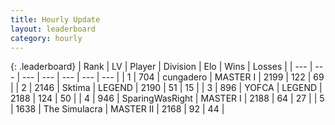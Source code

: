 ```yaml
---
title: Hourly Update
layout: leaderboard
category: hourly
---
```


{: .leaderboard}
| Rank | LV | Player | Division | Elo | Wins | Losses |
| --- | --- | --- | --- | --- | --- | --- |
| <span data-change="0">1</span> | 704 | <span title="ID: 54134">cungadero</span> | MASTER I | <span data-change="0">2199</span> | <span data-change="0">122</span> | <span data-change="0">69</span> |
| <span data-change="0">2</span> | 2146 | <span title="ID: 353063">Sktima</span> | LEGEND | <span data-change="0">2190</span> | <span data-change="0">51</span> | <span data-change="0">15</span> |
| <span data-change="0">3</span> | 896 | <span title="ID: 650820">YOFCA</span> | LEGEND | <span data-change="0">2188</span> | <span data-change="0">124</span> | <span data-change="0">50</span> |
| <span data-change="1">4</span> | 946 | <span title="ID: 402846">SparingWasRight</span> | MASTER I | <span data-change="38">2188</span> | <span data-change="7">64</span> | <span data-change="1">27</span> |
| <span data-change="-1">5</span> | 1638 | <span title="ID: 366840">The Simulacra</span> | MASTER II | <span data-change="0">2168</span> | <span data-change="0">92</span> | <span data-change="0">44</span> |